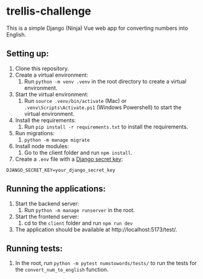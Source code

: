 # trellis-challenge
This is a simple Django (Ninja) Vue web app for converting numbers into English.

## Setting up:
1. Clone this repository.
2. Create a virtual environment:
   1. Run `python -m venv .venv` in the root directory to create a virtual environment.
3. Start the virtual environment:
   1. Run `source .venv/bin/activate` (Mac) or `.venv\Scripts\Activate.ps1` (Windows Powershell) to start the virtual environment.
4. Install the requirements:
   1. Run `pip install -r requirements.txt` to install the requirements.
5. Run migrations:
   1. `python -m manage migrate`
6. Install node modules:
   1. Go to the client folder and run `npm install`.
7. Create a `.env` file with a [Django secret key](https://djecrety.ir/):
```
DJANGO_SECRET_KEY=your_django_secret_key
```

## Running the applications:
1. Start the backend server:
   1. Run `python -m manage runserver` in the root.
2. Start the frontend server:
   1. cd to the `client` folder and run `npm run dev`
3. The application should be available at http://localhost:5173/test/. 

## Running tests:
1. In the root, run `python -m pytest numstowords/tests/` to run the tests for the 
`convert_num_to_english` function. 